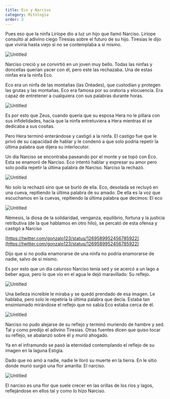 ```yaml
---
title: Eco y Narciso
category: Mitología
order: 3
---
```



Pues eso que la ninfa Liríope dio a luz un hijo que llamó Narciso. Liríope consultó al adivino ciego Tiresias sobre el futuro de su hijo. Tiresias le dijo que viviría hasta viejo si no se contemplaba a si mismo.

![Untitled]({{site.baseurl}}/images/Eco%20y%20Narciso%20cea68f9f66434467b94de6ca0d039c5a/Giulio-Carpioni-Liriope-Bringing-Narcissus-before-Tiresias-2-_JPG__945650_.png)

Narciso creció y se convirtió en un joven muy bello. Todas las ninfas y doncellas querían yacer con él, pero este las rechazaba. Una de estas ninfas era la ninfa Eco.

Eco era un ninfa de las montañas (las Oréades), que custodian y protegen las grutas y las montañas. Eco era famosa por su oratoria y elocuencia. Era capaz de entretener a cualquiera con sus palabras durante horas.

![Untitled]({{site.baseurl}}/images/Eco%20y%20Narciso%20cea68f9f66434467b94de6ca0d039c5a/Eco-_jpg__302472_.png)

Es por esto que Zeus, cuando quería que su esposa Hera no le pillara con sus infidelidades, hacía que la ninfa entretuviera a Hera mientras él se dedicaba a sus cositas.

Pero Hera terminó enterándose y castigó a la ninfa. El castigo fue que le privó de su capacidad de hablar y le condenó a que solo podría repetir la última palabra que dijera su interlocutor. 

Un día Narciso se encontraba paseando por el monte y se topó con Eco. Esta se enamoró de Narciso. Eco intentó hablar y expresar su amor pero solo podía repetir la última palabra de Narciso. Narciso la rechazó.

![Untitled]({{site.baseurl}}/images/Eco%20y%20Narciso%20cea68f9f66434467b94de6ca0d039c5a/Costanzi_narcissus_and_echo_jpg__359500_.png)

No solo la rechazó sino que se burló de ella. Eco, desolada se recluyó  en una cueva, repitiendo la última palabra de su amado. De ella es la voz que escuchamos en la cuevas, repitiendo la última palabra que decimos: El eco

![Untitled]({{site.baseurl}}/images/Eco%20y%20Narciso%20cea68f9f66434467b94de6ca0d039c5a/Mitologia_para_ninos__Eco_y_Narciso__o_las_terribles_consecuencias_de_ser_vanidoso_-_RZ100arte.png)

Némesis, la diosa de la solidaridad, venganza, equilibrio, fortuna y la justicia retributiva (de la que hablamos en otro hilo), se percató de esta ofensa y castigó a Narciso

[https://twitter.com/gonzalo123/status/1269589952456785922](https://twitter.com/gonzalo123/status/1269589952456785922)

Dijo que si no podía enamorarse de una ninfa no podría enamorarse de nadie, salvo de sí mismo.

Es por esto que un día caluroso Narciso tenía sed y se acercó a un lago a beber agua, pero lo que vio en el agua le dejó maravillado: Su reflejo.

![Untitled]({{site.baseurl}}/images/Eco%20y%20Narciso%20cea68f9f66434467b94de6ca0d039c5a/Michelangelo_Caravaggio_065_-_Narciso__mitologia__-_Wikipedia__la_enciclopedia_libre.png)

Una belleza increíble le miraba y se quedó prendado de esa imagen. Le hablaba, pero solo le repetiría la última palabra que decía. Estaba tan ensimismado mirándose el reflejo que no sabía Eco estaba cerca de él.

![Untitled]({{site.baseurl}}/images/Eco%20y%20Narciso%20cea68f9f66434467b94de6ca0d039c5a/Echo_and_Narcissus_-_John_William_Waterhouse__Google_Arts___Culture.png)

Narciso no pudo alejarse de su reflejo y terminó muriendo de hambre y sed. Tal y como predijo el adivino Tiresias. Otras fuentes dicen que quiso tocar su reflejo, se abalanzó sobre él y murió ahogado.

Ya en el inframundo se pasó la eternidad contemplando el reflejo de su imagen en la laguna Estigia.

Dado que no amó a nadie, nadie le lloró su muerte en la tierra. En le sitio donde murió surgió una flor amarilla: El narciso.

![Untitled]({{site.baseurl}}/images/Eco%20y%20Narciso%20cea68f9f66434467b94de6ca0d039c5a/Narciso__descripcion_y_cuidados_-_Jardinatis.png)

El narciso es una flor que suele crecer en las orillas de los ríos y lagos, reflejándose en ellos tal y como lo hizo Narciso.
